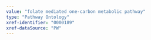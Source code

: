 ```yaml
---
value: "folate mediated one-carbon metabolic pathway"
type: "Pathway Ontology"
xref-identifier: "0000189"
xref-dataSource: "PW"
---
```

